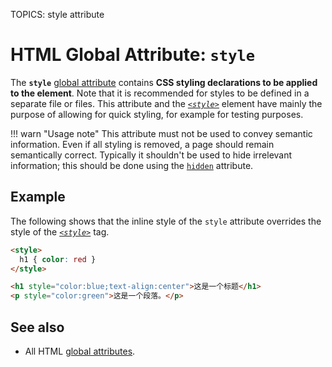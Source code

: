 TOPICS: style attribute

# HTML Global Attribute: `style`

The **`style`** [global attribute](/en/webfrontend/HTML_Global_Attributes) contains **CSS styling
declarations to be applied to the element**. Note that it is recommended for styles to be defined in
a separate file or files. This attribute and the [*`<style>`*](/en/webfrontend/<style>) element have
mainly the purpose of allowing for quick styling, for example for testing purposes.

!!! warn "Usage note"
    This attribute must not be used to convey semantic information. Even if all styling
    is removed, a page should remain semantically correct. Typically it shouldn't be used to hide
    irrelevant information; this should be done using the [`hidden`](/en/webfrontend/hidden_attribute)
    attribute.

## Example

The following shows that the inline style of the `style` attribute overrides the style of the
[*`<style>`*](/en/webfrontend/<style>) tag.

```html
<style>
  h1 { color: red }
</style>

<h1 style="color:blue;text-align:center">这是一个标题</h1>
<p style="color:green">这是一个段落。</p>
```

## See also

- All HTML [global attributes](/en/webfrontend/HTML_Global_Attributes).
